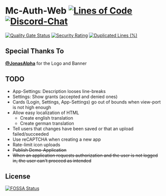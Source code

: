 # Mc-Auth-Web [![Lines of Code](https://sonarcloud.io/api/project_badges/measure?project=Mc-Auth-com_Mc-Auth-Web&metric=ncloc)](https://sonarcloud.io/dashboard?id=Mc-Auth-com_Mc-Auth-Web) [![Discord-Chat](https://img.shields.io/discord/344982818863972352?label=Discord&logo=discord&logoColor=white)](https://sprax.me/discord)
[![Quality Gate Status](https://sonarcloud.io/api/project_badges/measure?project=Mc-Auth-com_Mc-Auth-Web&metric=alert_status)](https://sonarcloud.io/dashboard?id=Mc-Auth-com_Mc-Auth-Web) [![Security Rating](https://sonarcloud.io/api/project_badges/measure?project=Mc-Auth-com_Mc-Auth-Web&metric=security_rating)](https://sonarcloud.io/dashboard?id=Mc-Auth-com_Mc-Auth-Web) [![Duplicated Lines (%)](https://sonarcloud.io/api/project_badges/measure?project=Mc-Auth-com_Mc-Auth-Web&metric=duplicated_lines_density)](https://sonarcloud.io/dashboard?id=Mc-Auth-com_Mc-Auth-Web)

## Special Thanks To
**[@JonasAlpha](https://github.com/JonasAlpha)** for the Logo and Banner

## TODO
* App-Settings: Description looses line-breaks
* Settings: Show grants (accepted and denied ones)
* Cards (Login, Settings, App-Settings) go out of bounds when view-port is not high enough
* Allow easy localization of HTML
  * Create english translation
  * Create german translation
* Tell users that changes have been saved or that an upload failed/succeeded
* Use reCAPTCHA when creating a new app
* Rate-limit icon uploads
* ~~Publish Demo-Application~~ 
* ~~When an application requests authorization and the user is not logged in, the user can't proceed as intended~~

## License
[![FOSSA Status](https://app.fossa.com/api/projects/git%2Bgithub.com%2FMc-Auth-com%2FMc-Auth-Web.svg?type=large)](https://app.fossa.com/projects/git%2Bgithub.com%2FMc-Auth-com%2FMc-Auth-Web?ref=badge_large)
